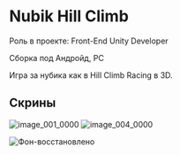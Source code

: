 # Nubik Hill Climb

Роль в проекте: Front-End Unity Developer

Сборка под Андройд, PC

Игра за нубика как в Hill Climb Racing в 3D.

## Скрины

![image_001_0000](https://github.com/user-attachments/assets/94913da6-e51e-4e46-9faa-f8804df0fca1)
![image_004_0000](https://github.com/user-attachments/assets/e022c0b2-38f5-407c-9018-890ce893b54b)

![Фон-восстановлено](https://github.com/user-attachments/assets/4afc9c49-f8be-4aee-8088-b17b1a9abbaa)
